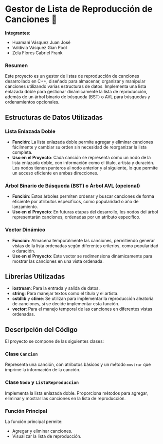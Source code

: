 # Gestor de Lista de Reproducción de Canciones 🎵

**Integrantes:**
- Huamaní Vásquez Juan José
- Valdivia Vásquez Gian Pool
- Zela Flores Gabriel Frank

### Resumen

Este proyecto es un gestor de listas de reproducción de canciones desarrollado en C++, diseñado para almacenar, organizar y manipular canciones utilizando varias estructuras de datos. Implementa una lista enlazada doble para gestionar dinámicamente la lista de reproducción, además de un árbol binario de búsqueda (BST) o AVL para búsquedas y ordenamientos opcionales.

## Estructuras de Datos Utilizadas

### Lista Enlazada Doble
- **Función**: La lista enlazada doble permite agregar y eliminar canciones fácilmente y cambiar su orden sin necesidad de reorganizar la lista completa.
- **Uso en el Proyecto**: Cada canción se representa como un nodo de la lista enlazada doble, con información como el título, artista y duración. Los nodos tienen punteros al nodo anterior y al siguiente, lo que permite un acceso eficiente en ambas direcciones.

### Árbol Binario de Búsqueda (BST) o Árbol AVL (opcional)
- **Función**: Estos árboles permiten ordenar y buscar canciones de forma eficiente por atributos específicos, como popularidad o año de lanzamiento.
- **Uso en el Proyecto**: En futuras etapas del desarrollo, los nodos del árbol representarán canciones, ordenadas por un atributo específico.

### Vector Dinámico
- **Función**: Almacena temporalmente las canciones, permitiendo generar vistas de la lista ordenadas según diferentes criterios, como popularidad o duración.
- **Uso en el Proyecto**: Este vector se redimensiona dinámicamente para mostrar las canciones en una vista ordenada.

## Librerías Utilizadas

- **iostream**: Para la entrada y salida de datos.
- **string**: Para manejar textos como el título y el artista.
- **cstdlib** y **ctime**: Se utilizan para implementar la reproducción aleatoria de canciones, si se decide implementar esta función.
- **vector**: Para el manejo temporal de las canciones en diferentes vistas ordenadas.

## Descripción del Código

El proyecto se compone de las siguientes clases:

### Clase `Cancion`
Representa una canción, con atributos básicos y un método `mostrar` que imprime la información de la canción.

### Clase `Nodo` y `ListaReproduccion`
Implementa la lista enlazada doble. Proporciona métodos para agregar, eliminar y mostrar las canciones en la lista de reproducción.

### Función Principal
La función principal permite:
- Agregar y eliminar canciones.
- Visualizar la lista de reproducción.

